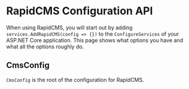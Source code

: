 # RapidCMS Configuration API

When using RapidCMS, you will start out by adding `services.AddRapidCMS(config => {})` to the `ConfigureServices` 
of your ASP.NET Core application. This page shows what options you have and what all the options roughly do.

## CmsConfig

`CmsConfig` is the root of the configuration for RapidCMS. 